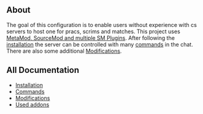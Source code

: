 ## About

The goal of this configuration is to enable users without experience with cs servers to host one for pracs, scrims and matches. This project uses [MetaMod, SourceMod and multiple SM Plugins](docs/addons.md). After following the [installation](docs/install.md) the server can be controlled with many [commands](docs/commands.md) in the chat. There are also some additional [Modifications](docs/modifications.md).

## All Documentation

* [Installation](docs/install.md)
* [Commands](docs/commands.md)
* [Modifications](docs/modifications.md)
* [Used addons](docs/addons.md)
